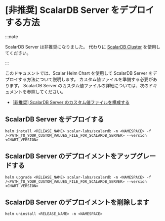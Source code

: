 # [非推奨] ScalarDB Server をデプロイする方法

:::note

ScalarDB Server は非推奨になりました。 代わりに [ScalarDB Cluster](how-to-deploy-scalardb-cluster.md) を使用してください。

:::

このドキュメントでは、Scalar Helm Chart を使用して ScalarDB Server をデプロイする方法について説明します。 カスタム値ファイルを準備する必要があります。 ScalarDB Server のカスタム値ファイルの詳細については、次のドキュメントを参照してください。

* [[非推奨] ScalarDB Server のカスタム値ファイルを構成する](configure-custom-values-scalardb.md)

## ScalarDB Server をデプロイする

```console
helm install <RELEASE_NAME> scalar-labs/scalardb -n <NAMESPACE> -f /<PATH_TO_YOUR_CUSTOM_VALUES_FILE_FOR_SCALARDB_SERVER> --version <CHART_VERSION>
```

## ScalarDB Server のデプロイメントをアップグレードする

```console
helm upgrade <RELEASE_NAME> scalar-labs/scalardb -n <NAMESPACE> -f /<PATH_TO_YOUR_CUSTOM_VALUES_FILE_FOR_SCALARDB_SERVER> --version <CHART_VERSION>
```

## ScalarDB Server のデプロイメントを削除します

```console
helm uninstall <RELEASE_NAME> -n <NAMESPACE>
```
